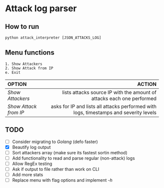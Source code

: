 # Attack log parser

## How to run
`python attack_interpreter [JSON_ATTACKS_LOG]`

## Menu functions
	1. Show Attackers
	2. Show Attack from IP
	e. Exit

| **OPTION** | **ACTION** |
| :--- | ---: |
| *Show Attackers* | lists attacks source IP with the amount of attacks each one performed |
| *Show Attack from IP* | asks for IP and lists all attacks performed with logs, timestamps and severity levels |

## TODO
- [ ] Consider migrating to *Golang* (defo faster)
- [x] Beautify log output
- [ ] Sort attackers array (make sure its fastest sortin method)
- [ ] Add functionality to read and parse regular (non-attack) logs
- [ ] Allow RegEx testing
- [ ] Ask if output to file rather than work on CLI
- [ ] Add more stats
- [ ] Replace menu with flag options and implement *-h*

